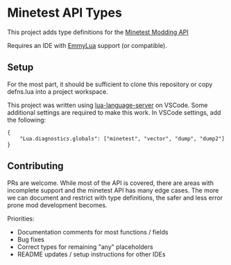 # Minetest API Types

This project adds type definitions for the [Minetest Modding API](https://github.com/minetest/minetest/blob/master/doc/lua_api.txt)

Requires an IDE with [EmmyLua](https://github.com/EmmyLua) support (or compatible).

## Setup

For the most part, it should be sufficient to clone this repository or copy defns.lua into a project workspace.

This project was written using [lua-language-server](https://github.com/sumneko/lua-language-server) on VSCode. Some additional settings are required to make this work. In VSCode settings, add the following:
```
{
	"Lua.diagnostics.globals": ["minetest", "vector", "dump", "dump2"]
}
```

## Contributing

PRs are welcome. While most of the API is covered, there are areas with incomplete support and the minetest API has many edge cases. The more we can document and restrict with type definitions, the safer and less error prone mod development becomes.

Priorities:

- Documentation comments for most functions / fields
- Bug fixes
- Correct types for remaining "any" placeholders
- README updates / setup instructions for other IDEs
